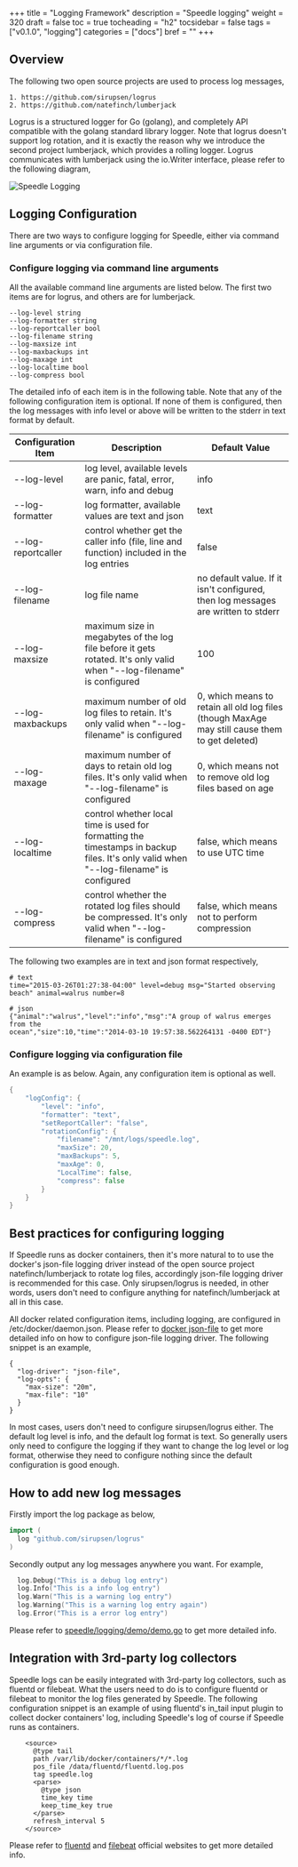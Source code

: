 +++
title = "Logging Framework"
description = "Speedle logging"
weight = 320
draft = false
toc = true
tocheading = "h2"
tocsidebar = false
tags = ["v0.1.0", "logging"]
categories = ["docs"]
bref = ""
+++

## Overview

The following two open source projects are used to process log messages,

```
1. https://github.com/sirupsen/logrus
2. https://github.com/natefinch/lumberjack
```

Logrus is a structured logger for Go (golang), and completely API compatible with the golang standard library logger. Note that logrus doesn't support log rotation, and it is exactly the reason why we introduce the second project lumberjack, which provides a rolling logger. Logrus communicates with lumberjack using the io.Writer interface, please refer to the following diagram,

![Speedle Logging](/img/speedle/logger.jpg)

## Logging Configuration

There are two ways to configure logging for Speedle, either via command line arguments or via configuration file.

### Configure logging via command line arguments

All the available command line arguments are listed below. The first two items are for logrus, and others are for lumberjack.

```
--log-level string
--log-formatter string
--log-reportcaller bool
--log-filename string
--log-maxsize int
--log-maxbackups int
--log-maxage int
--log-localtime bool
--log-compress bool
```

The detailed info of each item is in the following table. Note that any of the following configuration item is optional. If none of them is configured, then the log messages with info level or above will be written to the stderr in text format by default.

| Configuration Item | Description                                                                                                                           | Default Value                                                                                  |
| ------------------ | ------------------------------------------------------------------------------------------------------------------------------------- | ---------------------------------------------------------------------------------------------- |
| --log-level        | log level, available levels are panic, fatal, error, warn, info and debug                                                             | info                                                                                           |
| --log-formatter    | log formatter, available values are text and json                                                                                     | text                                                                                           |
| --log-reportcaller | control whether get the caller info (file, line and function) included in the log entries                                             | false                                                                                          |
| --log-filename     | log file name                                                                                                                         | no default value. If it isn't configured, then log messages are written to stderr              |
| --log-maxsize      | maximum size in megabytes of the log file before it gets rotated. It's only valid when "--log-filename" is configured                 | 100                                                                                            |
| --log-maxbackups   | maximum number of old log files to retain. It's only valid when "--log-filename" is configured                                        | 0, which means to retain all old log files (though MaxAge may still cause them to get deleted) |
| --log-maxage       | maximum number of days to retain old log files. It's only valid when "--log-filename" is configured                                   | 0, which means not to remove old log files based on age                                        |
| --log-localtime    | control whether local time is used for formatting the timestamps in backup files. It's only valid when "--log-filename" is configured | false, which means to use UTC time                                                             |
| --log-compress     | control whether the rotated log files should be compressed. It's only valid when "--log-filename" is configured                       | false, which means not to perform compression                                                  |

The following two examples are in text and json format respectively,

```
# text
time="2015-03-26T01:27:38-04:00" level=debug msg="Started observing beach" animal=walrus number=8
```

```
# json
{"animal":"walrus","level":"info","msg":"A group of walrus emerges from the
ocean","size":10,"time":"2014-03-10 19:57:38.562264131 -0400 EDT"}
```

### Configure logging via configuration file

An example is as below. Again, any configuration item is optional as well.

```go
{
    "logConfig": {
        "level": "info",
        "formatter": "text",
        "setReportCaller": "false",
        "rotationConfig": {
            "filename": "/mnt/logs/speedle.log",
            "maxSize": 20,
            "maxBackups": 5,
            "maxAge": 0,
            "LocalTime": false,
            "compress": false
        }
    }
}
```

## Best practices for configuring logging

If Speedle runs as docker containers, then it's more natural to to use the docker's json-file logging driver instead of the open source project natefinch/lumberjack to rotate log files, accordingly json-file logging driver is recommended for this case. Only sirupsen/logrus is needed, in other words, users don't need to configure anything for natefinch/lumberjack at all in this case.

All docker related configuration items, including logging, are configured in /etc/docker/daemon.json. Please refer to [docker json-file](https://docs.docker.com/config/containers/logging/json-file/) to get more detailed info on how to configure json-file logging driver. The following snippet is an example,

```
{
  "log-driver": "json-file",
  "log-opts": {
    "max-size": "20m",
    "max-file": "10"
  }
}
```

In most cases, users don't need to configure sirupsen/logrus either. The default log level is info, and the default log format is text. So generally users only need to configure the logging if they want to change the log level or log format, otherwise they need to configure nothing since the default configuration is good enough.

## How to add new log messages

Firstly import the log package as below,

```go
import (
  log "github.com/sirupsen/logrus"
)
```

Secondly output any log messages anywhere you want. For example,

```go
  log.Debug("This is a debug log entry")
  log.Info("This is a info log entry")
  log.Warn("This is a warning log entry")
  log.Warning("This is a warning log entry again")
  log.Error("This is a error log entry")
```

Please refer to [speedle/logging/demo/demo.go](https://github.com/teramoby/speedle-plus/blob/master/logging/demo/demo.go) to get more detailed info.

## Integration with 3rd-party log collectors

Speedle logs can be easily integrated with 3rd-party log collectors, such as fluentd or filebeat. What the users need to do is to configure fluentd or filebeat to monitor the log files generated by Speedle. The following configuration snippet is an example of using fluentd's in_tail input plugin to collect docker containers' log, including Speedle's log of course if Speedle runs as containers.

```
    <source>
      @type tail
      path /var/lib/docker/containers/*/*.log
      pos_file /data/fluentd/fluentd.log.pos
      tag speedle.log
      <parse>
        @type json
        time_key time
        keep_time_key true
      </parse>
      refresh_interval 5
    </source>
```

Please refer to [fluentd](https://www.fluentd.org/) and [filebeat](https://www.elastic.co/products/beats/filebeat) official websites to get more detailed info.
